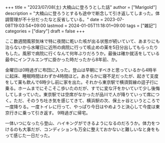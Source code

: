 +++
title = "2023/07/08(土) 大楠山に登ろうとした話"
author = ["Marigold"]
description = "大楠山に登ろうとするも途中で断念して引き返してしまった。体調管理が不十分だったなと反省している。"
date = 2023-07-08T19:03:54+09:00
lastmod = 2024-01-05T11:18:01+09:00
tags = ["雑記"]
categories = ["diary"]
draft = false
+++

ここ数週間風邪気味で特に夜間に乾いた咳が出る状態が続いていて、あまりにも治らないから水曜日に近所の病院に行って咳止めの薬を5日分出してもらったりもした。風邪で病院に行くなんて何年ぶりだろうか。最後は確か就活をしている最中にインフルエンザに掛かった時だったから8年前、か。

金曜日は0時過ぎに布団に入った。登山は早朝にすべきと思っているから4時半に起床、睡眠時間はわずか4時間ほど。あきらかに寝不足だったが、起きて支度をして薬も飲んで6時少し前に家を出た。それから東京駅で横須賀線の逗子行に乗る。ホームまでにそこそこ歩いたのだが、すでに変な汗をかいていて少し後悔してしまっていた。東京駅では空席がなかったが品川で人が降りていって席につく。ただ、そのうち吐き気を感じてきて、横浜駅の次、保土ヶ谷というところで一度降りる。一度トイレに行って、やっぱり今日はやめようと決心して今度は東京行きに乗って引き返す。
9時過ぎに帰宅。

一体いつになったら登山、ハイキングができるようになるのだろうか。体力をつけるのも大事だが、コンディションも万全に整えておかないと難しいなと身をもって感じた一日だった。
